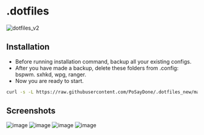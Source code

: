 # .dotfiles
![dotfiles_v2](https://user-images.githubusercontent.com/29358657/164911753-58d37470-6ae5-4bc8-b492-52f0ecda795a.png)

## Installation
- Before running installation command, backup all your existing configs.
- After you have made a backup, delete these folders from .config: bspwm. sxhkd, wpg, ranger.
- Now you are ready to start.

```bash
curl -s -L https://raw.githubusercontent.com/PoSayDone/.dotfiles_new/main/install.sh | bash
```
## Screenshots
![image](https://user-images.githubusercontent.com/29358657/165128797-7b88504d-ae6a-4ee5-9309-87fe5dd8f7ec.png)
![image](https://user-images.githubusercontent.com/29358657/165129082-6813b74d-7389-48f1-846f-2aca4166289e.png)
![image](https://user-images.githubusercontent.com/29358657/165129144-b056cf38-7adf-4ba0-b175-9d6f69089f85.png)
![image](https://user-images.githubusercontent.com/29358657/165129474-da6745cf-d01f-40f9-afb6-6c3ad833cba7.png)
